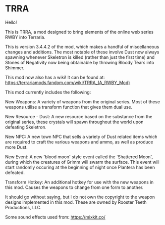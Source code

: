 # TRRA

Hello!

This is TRRA, a mod designed to bring elements of the online web series RWBY into Terraria.

This is version 3.4.4.2 of the mod, which makes a handful of miscellaneous changes and additions.
The most notable of these involve Dust now always spawning whenever Skeletron is killed (rather than just the first time) and Stones of Negativity now being obtainable by throwing Bloody Tears into Shimmer.

This mod now also has a wiki! It can be found at: https://terrariamods.fandom.com/wiki/TRRA_(A_RWBY_Mod)

This mod currently includes the following:

New Weapons: A variety of weapons from the original series. Most of these weapons utilise a transform function that gives them dual use.

New Resource - Dust: A new resource based on the substance from the original series, these crystals will spawn throughout the world upon defeating Skeletron.

New NPC: A new town NPC that sells a variety of Dust related items which are required to craft the various weapons and ammo, as well as produce more Dust.

New Event: A new 'blood moon' style event called the 'Shattered Moon', during which the creatures of Grimm will swarm the surface. This event will start randomly occuring at the beginning of night once Plantera has been defeated.

Transform Hotkey: An additional hotkey for use with the new weapons in this mod. Causes the weapons to change from one form to another.

It should go without saying, but I do not own the copyright to the weapon designs implemented in this mod.
These are owned by Rooster Teeth Productions, LLC.

Some sound effects used from: https://mixkit.co/
